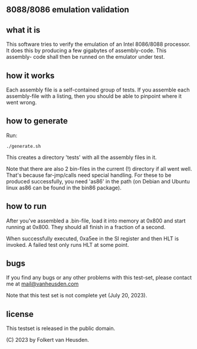 8088/8086 emulation validation
------------------------------

what it is
----------
This software tries to verify the emulation of an Intel 8086/8088 processor.
It does this by producing a few gigabytes of assembly-code. This assembly-
code shall then be runned on the emulator under test.


how it works
------------
Each assembly file is a self-contained group of tests. If you assemble each
assembly-file with a listing, then you should be able to pinpoint where it
went wrong.


how to generate
---------------
Run:

    ./generate.sh

This creates a directory 'tests' with all the assembly files in it.

Note that there are also 2 bin-files in the current (!) directory if all
went well. That's because far-jmp/calls need special handling. For these
to be produced successfully, you need 'as86' in the path (on Debian and
Ubuntu linux as86 can be found in the bin86 package).


how to run
----------
After you've assembled a .bin-file, load it into memory at 0x800 and
start running at 0x800. They should all finish in a fraction of a second.

When successfully executed, 0xa5ee in the SI register and then HLT is
invoked. A failed test only runs HLT at some point.


bugs
----
If you find any bugs or any other problems with this test-set, please
contact me at mail@vanheusden.com

Note that this test set is not complete yet (July 20, 2023).


license
-------
This testset is released in the public domain.

(C) 2023 by Folkert van Heusden.
